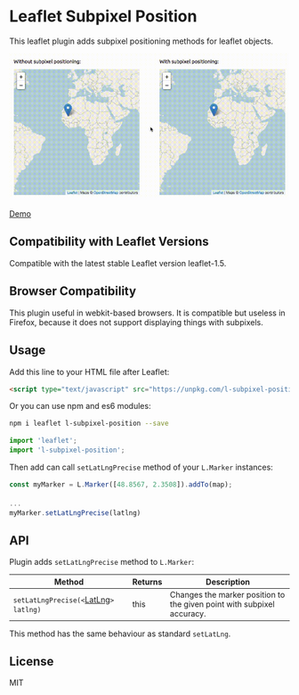 # Leaflet Subpixel Position

This leaflet plugin adds subpixel positioning methods for leaflet objects.

![Subpixel Demo](./artwork/subpixel-demo.gif)

[Demo](https://itanka9.github.io/l-subpixel-position)

## Compatibility with Leaflet Versions

Compatible with the latest stable Leaflet version leaflet-1.5.

## Browser Compatibility

This plugin useful in webkit-based browsers. It is compatible but useless in Firefox, because it does not support displaying things with subpixels.

## Usage

Add this line to your HTML file after Leaflet:

```html
<script type="text/javascript" src="https://unpkg.com/l-subpixel-position@1.0.0/index.js"></script>
```

Or you can use npm and es6 modules:

```bash
npm i leaflet l-subpixel-position --save
```

```js
import 'leaflet';
import 'l-subpixel-position';
```

Then add can call `setLatLngPrecise` method of your `L.Marker` instances:

```js
const myMarker = L.Marker([48.8567, 2.3508]).addTo(map);

...
myMarker.setLatLngPrecise(latlng)
```

## API

Plugin adds `setLatLngPrecise` method to `L.Marker`:

| Method | Returns | Description |
| --- | --- | --- |
| `setLatLngPrecise(<`[LatLng](https://leafletjs.com/reference-1.6.0.html#latlng)`> latlng)` | this | Changes the marker position to the given point with subpixel accuracy. |

This method has the same behaviour as standard `setLatLng`.

## License

MIT

